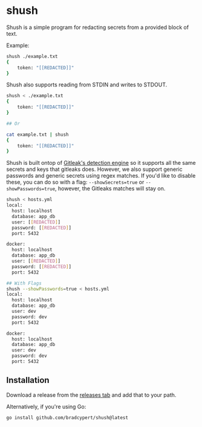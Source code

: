 # shush
Shush is a simple program for redacting secrets from a provided block of text.

Example:

```bash
shush ./example.txt
{
    token: "[[REDACTED]]"
}
```

Shush also supports reading from STDIN and writes to STDOUT.

```bash
shush < ./example.txt
{
    token: "[[REDACTED]]"
}

## Or

cat example.txt | shush
{
    token: "[[REDACTED]]"
}
```

Shush is built ontop of [Gitleak's detection engine](https://gitleaks.io/) so it supports all the same secrets and keys that gitleaks does. However, we also support generic passwords and generic secrets using regex matches. If you'd like to disable these, you can do so with a flag: `--showSecrets=true` or `--showPasswords=true`, however, the Gitleaks matches will stay on.

```bash
shush < hosts.yml
local:
  host: localhost
  database: app_db
  user: [[REDACTED]]
  password: [[REDACTED]]
  port: 5432

docker:
  host: localhost
  database: app_db
  user: [[REDACTED]]
  password: [[REDACTED]]
  port: 5432

## With Flags
shush --showPasswords=true < hosts.yml
local:
  host: localhost
  database: app_db
  user: dev
  password: dev
  port: 5432

docker:
  host: localhost
  database: app_db
  user: dev
  password: dev
  port: 5432
```

## Installation

Download a release from the [releases tab](https://github.com/bradcypert/shush/releases) and add that to your path.

Alternatively, if you're using Go:

```bash
go install github.com/bradcypert/shush@latest
```
